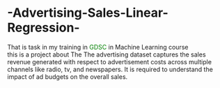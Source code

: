# -Advertising-Sales-Linear-Regression-
That is task in my training in <span style="color : green">GDSC</span> in Machine Learning course <br>
this is a project about The The advertising dataset captures the sales revenue generated with respect to advertisement costs across multiple channels like radio, tv, and newspapers. It is required to understand the impact of ad budgets on the overall sales.
